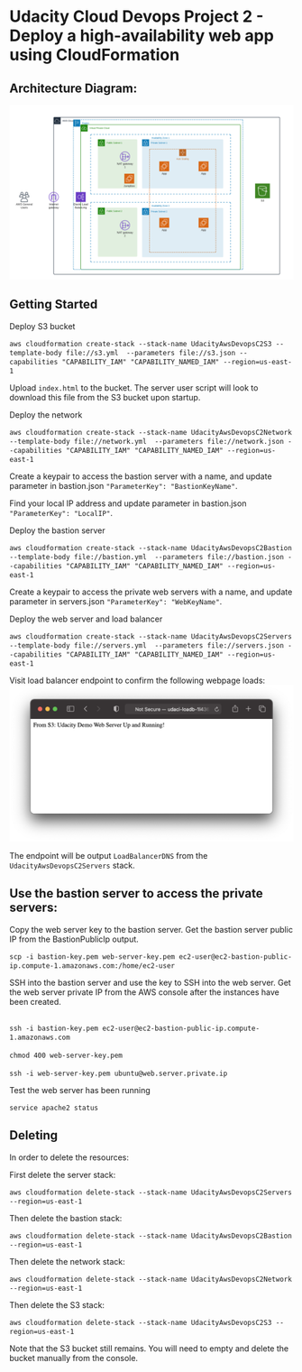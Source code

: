 # Udacity Cloud Devops Project 2 - Deploy a high-availability web app using CloudFormation

## Architecture Diagram:
![Diagram](../UdacityAWSDevopsC2.png)


## Getting Started
Deploy S3 bucket
```
aws cloudformation create-stack --stack-name UdacityAwsDevopsC2S3 --template-body file://s3.yml  --parameters file://s3.json --capabilities "CAPABILITY_IAM" "CAPABILITY_NAMED_IAM" --region=us-east-1
```
Upload `index.html` to the bucket. The server user script will look to download this file from the S3 bucket upon startup.

Deploy the network
```
aws cloudformation create-stack --stack-name UdacityAwsDevopsC2Network --template-body file://network.yml  --parameters file://network.json --capabilities "CAPABILITY_IAM" "CAPABILITY_NAMED_IAM" --region=us-east-1
```

Create a keypair to access the bastion server with a name, and update parameter in bastion.json `"ParameterKey": "BastionKeyName"`.

Find your local IP address and update parameter in bastion.json `"ParameterKey": "LocalIP"`.

Deploy the bastion server
```
aws cloudformation create-stack --stack-name UdacityAwsDevopsC2Bastion --template-body file://bastion.yml  --parameters file://bastion.json --capabilities "CAPABILITY_IAM" "CAPABILITY_NAMED_IAM" --region=us-east-1
```

Create a keypair to access the private web servers with a name, and update parameter in servers.json `"ParameterKey": "WebKeyName"`.

Deploy the web server and load balancer
```
aws cloudformation create-stack --stack-name UdacityAwsDevopsC2Servers --template-body file://servers.yml  --parameters file://servers.json --capabilities "CAPABILITY_IAM" "CAPABILITY_NAMED_IAM" --region=us-east-1
```

Visit load balancer endpoint to confirm the following webpage loads:
![Webpage](../ExpectedWebpage.png)


The endpoint will be output `LoadBalancerDNS` from the `UdacityAwsDevopsC2Servers` stack.

## Use the bastion server to access the private servers:

Copy the web server key to the bastion server. Get the bastion server public IP from the BastionPublicIp output.
```
scp -i bastion-key.pem web-server-key.pem ec2-user@ec2-bastion-public-ip.compute-1.amazonaws.com:/home/ec2-user
```
SSH into the bastion server and use the key to SSH into the web server. Get the web server private IP from the AWS console after the instances have been created.
```

ssh -i bastion-key.pem ec2-user@ec2-bastion-public-ip.compute-1.amazonaws.com

chmod 400 web-server-key.pem 

ssh -i web-server-key.pem ubuntu@web.server.private.ip
```
Test the web server has been running
```
service apache2 status 
```

## Deleting

In order to delete the resources:

First delete the server stack:
```
aws cloudformation delete-stack --stack-name UdacityAwsDevopsC2Servers --region=us-east-1
```

Then delete the bastion stack:
```
aws cloudformation delete-stack --stack-name UdacityAwsDevopsC2Bastion --region=us-east-1
```

Then delete the network stack:
```
aws cloudformation delete-stack --stack-name UdacityAwsDevopsC2Network --region=us-east-1
```

Then delete the S3 stack:
```
aws cloudformation delete-stack --stack-name UdacityAwsDevopsC2S3 --region=us-east-1
```
Note that the S3 bucket still remains. You will need to empty and delete the bucket manually from the console.


